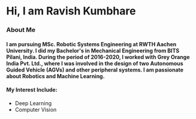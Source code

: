 # Hi, I am Ravish Kumbhare

### About Me

#### I am pursuing MSc. Robotic Systems Engineering at RWTH Aachen University. I did my Bachelor's in Mechanical Engineering from BITS Pilani, India. During the period of 2016-2020, I worked with Grey Orange India Pvt. Ltd., where I was involved in the design of two Autonomous Guided Vehicle (AGVs) and other peripheral systems. I am passionate about Robotics and Machine Learning.

#### My Interest Include:
- Deep Learning
- Computer Vision

